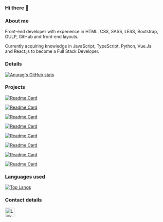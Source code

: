 ### Hi there 👋

### About me
Front-end developer with experience in HTML, CSS, SASS, LESS, Bootstrap, GULP, GitHub and front-end layouts.

Currently acquiring knowledge in JavaScript, TypeScript, Python, Vue.Js and React.js to become a Full Stack Developer.


### Details
[![Anurag's GitHub stats](https://github-readme-stats.vercel.app/api?username=milacirne&show_icons=true&theme=dark)](https://github.com/anuraghazra/github-readme-stats)


### Projects

[![Readme Card](https://github-readme-stats.vercel.app/api/pin/?username=milacirne&repo=tiktok_clone&theme=dark)](https://github.com/anuraghazra/github-readme-stats)

[![Readme Card](https://github-readme-stats.vercel.app/api/pin/?username=milacirne&repo=project_reactive-calculator&theme=dark)](https://github.com/anuraghazra/github-readme-stats)

[![Readme Card](https://github-readme-stats.vercel.app/api/pin/?username=milacirne&repo=harrypotter_landingpage&theme=dark)](https://github.com/anuraghazra/github-readme-stats)

[![Readme Card](https://github-readme-stats.vercel.app/api/pin/?username=milacirne&repo=clone_disneyplus&theme=dark)](https://github.com/anuraghazra/github-readme-stats)

[![Readme Card](https://github-readme-stats.vercel.app/api/pin/?username=milacirne&repo=nintendo_world_webpage&theme=dark)](https://github.com/anuraghazra/github-readme-stats)

[![Readme Card](https://github-readme-stats.vercel.app/api/pin/?username=milacirne&repo=email-template_multiversus-travel-agency&theme=dark)](https://github.com/anuraghazra/github-readme-stats)

[![Readme Card](https://github-readme-stats.vercel.app/api/pin/?username=milacirne&repo=pokemon-center_webpage&theme=dark)](https://github.com/anuraghazra/github-readme-stats) 

[![Readme Card](https://github-readme-stats.vercel.app/api/pin/?username=milacirne&repo=pokemart_webpage&theme=dark)](https://github.com/anuraghazra/github-readme-stats)

### Languages used
[![Top Langs](https://github-readme-stats.vercel.app/api/top-langs/?username=milacirne&layout=compact)](https://github.com/anuraghazra/github-readme-stats)

### Contact details
[<img src='https://img.shields.io/badge/LinkedIn-0077B5?style=for-the-badge&logo=linkedin&logoColor=white' alt='Linkedin' height='30'>](https://www.linkedin.com/in/camila-cirne/)
